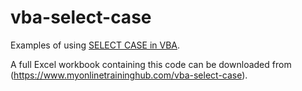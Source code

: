 # vba-select-case
Examples of using [SELECT CASE in VBA](https://www.myonlinetraininghub.com/vba-select-case).

A full Excel workbook containing this code can be downloaded from (https://www.myonlinetraininghub.com/vba-select-case).
